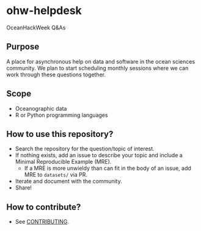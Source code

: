 # ohw-helpdesk
OceanHackWeek Q&amp;As

## Purpose
A place for asynchronous help on data and software in the ocean sciences community. 
We plan to start scheduling monthly sessions where we can work through these questions together.

## Scope
* Oceanographic data
* R or Python programming languages


## How to use this repository?
* Search the repository for the question/topic of interest.
* If nothing exists, add an issue to describe your topic and include a Minimal Reproducible Example (MRE).
  * If a MRE is more unwieldy than can fit in the body of an issue, add MRE to `datasets/` via PR.
* Iterate and document with the community.
* Share!

## How to contribute?
* See [CONTRIBUTING](https://github.com/oceanhackweek/ohw-helpdesk/blob/main/CONTRIBUTING.md).
